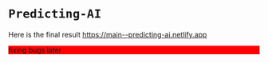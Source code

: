# ```Predicting-AI```
<bold> Here is the final result </bold>
https://main--predicting-ai.netlify.app  <br>
<p style ="background: red;"> fixing bugs later
